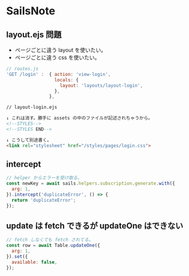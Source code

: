SailsNote
===

## layout.ejs 問題

- ページごとに違う layout を使いたい。
- ページごとに違う css を使いたい。

```javascript
// routes.js
'GET /login' :  { action: 'view-login',
                  locals: {
                    layout: 'layouts/layout-login',
                  },
                },
```

```html
// layout-login.ejs

↓ これは消す。勝手に assets の中のファイルが記述されちゃうから。
<!--STYLES-->
<!--STYLES END-->

↓ こうして別途書く。
<link rel="stylesheet" href="/styles/pages/login.css">
```

## intercept

```javascript
// helper からエラーを受け取る。
const newKey = await sails.helpers.subscription.generate.with({
  arg: 1,
}).intercept('duplicateError', () => {
  return 'duplicateError';
});
```

## update は fetch できるが updateOne はできない

```javascript
// fetch しなくても fetch されてる。
const row = await Table.updateOne({
  arg: 1,
}).set({
  available: false,
});
```
